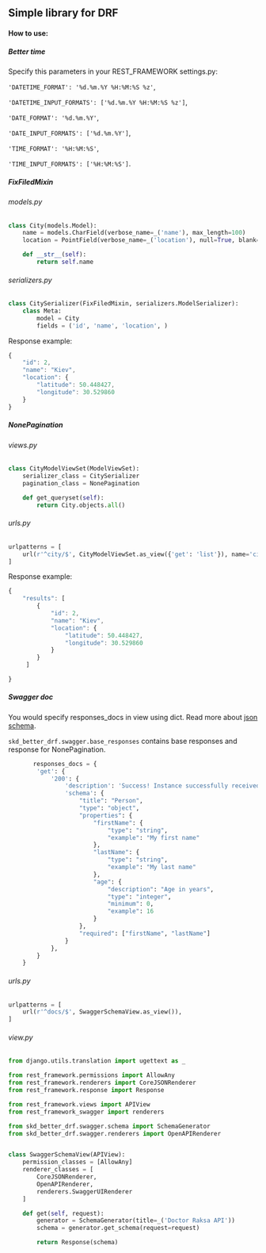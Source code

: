 ## Simple library for DRF
#### How to use:
##### Better time
Specify this parameters in your REST_FRAMEWORK settings.py:

`'DATETIME_FORMAT': '%d.%m.%Y %H:%M:%S %z'`,

`'DATETIME_INPUT_FORMATS': ['%d.%m.%Y %H:%M:%S %z']`,

`'DATE_FORMAT': '%d.%m.%Y'`,

`'DATE_INPUT_FORMATS': ['%d.%m.%Y']`,

`'TIME_FORMAT': '%H:%M:%S'`,

`'TIME_INPUT_FORMATS': ['%H:%M:%S']`.

##### FixFiledMixin
###### models.py
```python
class City(models.Model):
    name = models.CharField(verbose_name=_('name'), max_length=100)
    location = PointField(verbose_name=_('location'), null=True, blank=True)

    def __str__(self):
        return self.name
```
###### serializers.py
```python
class CitySerializer(FixFiledMixin, serializers.ModelSerializer):
    class Meta:
        model = City
        fields = ('id', 'name', 'location', )
```

Response example:
```javascript
{
    "id": 2,
    "name": "Kiev",
    "location": {
        "latitude": 50.448427,
        "longitude": 30.529860
    }
}
```
##### NonePagination
###### views.py
```python
class CityModelViewSet(ModelViewSet):
    serializer_class = CitySerializer
    pagination_class = NonePagination

    def get_queryset(self):
        return City.objects.all()
```
###### urls.py
```python
urlpatterns = [
    url(r'^city/$', CityModelViewSet.as_view({'get': 'list'}), name='city'),
]
```
Response example:
```javascript
{
    "results": [
        {
            "id": 2,
            "name": "Kiev",
            "location": {
                "latitude": 50.448427,
                "longitude": 30.529860
            }
        }
     ]

}
```
##### Swagger doc
You would specify responses_docs in view using dict. Read more about [json schema](http://json-schema.org/documentation.html).

`skd_better_drf.swagger.base_responses` contains base responses and response for NonePagination.

```python
       responses_docs = {
        'get': {
            '200': {
                'description': 'Success! Instance successfully received',
                'schema': {
                    "title": "Person",
                    "type": "object",
                    "properties": {
                        "firstName": {
                            "type": "string",
                            "example": "My first name"
                        },
                        "lastName": {
                            "type": "string",
                            "example": "My last name"
                        },
                        "age": {
                            "description": "Age in years",
                            "type": "integer",
                            "minimum": 0,
                            "example": 16
                        }
                    },
                    "required": ["firstName", "lastName"]
                }
            },
        }
    }
```
###### urls.py
```python
urlpatterns = [
    url(r'^docs/$', SwaggerSchemaView.as_view()),
]
````
###### view.py
```python
from django.utils.translation import ugettext as _

from rest_framework.permissions import AllowAny
from rest_framework.renderers import CoreJSONRenderer
from rest_framework.response import Response

from rest_framework.views import APIView
from rest_framework_swagger import renderers

from skd_better_drf.swagger.schema import SchemaGenerator
from skd_better_drf.swagger.renderers import OpenAPIRenderer


class SwaggerSchemaView(APIView):
    permission_classes = [AllowAny]
    renderer_classes = [
        CoreJSONRenderer,
        OpenAPIRenderer,
        renderers.SwaggerUIRenderer
    ]

    def get(self, request):
        generator = SchemaGenerator(title=_('Doctor Raksa API'))
        schema = generator.get_schema(request=request)

        return Response(schema)
```